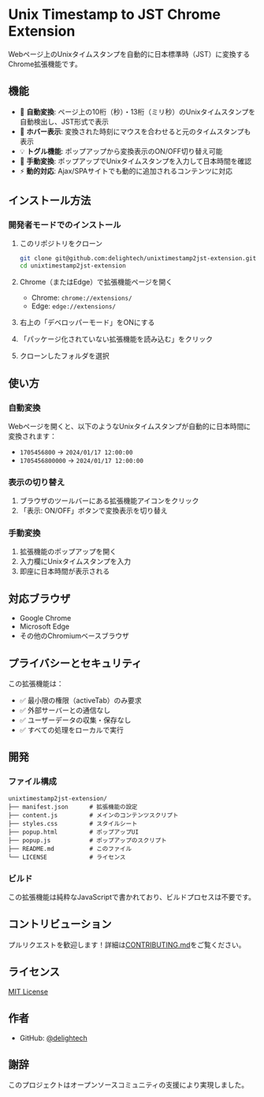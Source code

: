 # Unix Timestamp to JST Chrome Extension

Webページ上のUnixタイムスタンプを自動的に日本標準時（JST）に変換するChrome拡張機能です。

## 機能

- 🔄 **自動変換**: ページ上の10桁（秒）・13桁（ミリ秒）のUnixタイムスタンプを自動検出し、JST形式で表示
- 🎯 **ホバー表示**: 変換された時刻にマウスを合わせると元のタイムスタンプも表示
- 💡 **トグル機能**: ポップアップから変換表示のON/OFF切り替え可能
- 🔧 **手動変換**: ポップアップでUnixタイムスタンプを入力して日本時間を確認
- ⚡ **動的対応**: Ajax/SPAサイトでも動的に追加されるコンテンツに対応

## インストール方法

### 開発者モードでのインストール

1. このリポジトリをクローン
   ```bash
   git clone git@github.com:delightech/unixtimestamp2jst-extension.git
   cd unixtimestamp2jst-extension
   ```

2. Chrome（またはEdge）で拡張機能ページを開く
   - Chrome: `chrome://extensions/`
   - Edge: `edge://extensions/`

3. 右上の「デベロッパーモード」をONにする

4. 「パッケージ化されていない拡張機能を読み込む」をクリック

5. クローンしたフォルダを選択

## 使い方

### 自動変換
Webページを開くと、以下のようなUnixタイムスタンプが自動的に日本時間に変換されます：
- `1705456800` → `2024/01/17 12:00:00`
- `1705456800000` → `2024/01/17 12:00:00`

### 表示の切り替え
1. ブラウザのツールバーにある拡張機能アイコンをクリック
2. 「表示: ON/OFF」ボタンで変換表示を切り替え

### 手動変換
1. 拡張機能のポップアップを開く
2. 入力欄にUnixタイムスタンプを入力
3. 即座に日本時間が表示される

## 対応ブラウザ

- Google Chrome
- Microsoft Edge
- その他のChromiumベースブラウザ

## プライバシーとセキュリティ

この拡張機能は：
- ✅ 最小限の権限（activeTab）のみ要求
- ✅ 外部サーバーとの通信なし
- ✅ ユーザーデータの収集・保存なし
- ✅ すべての処理をローカルで実行

## 開発

### ファイル構成
```
unixtimestamp2jst-extension/
├── manifest.json      # 拡張機能の設定
├── content.js         # メインのコンテンツスクリプト
├── styles.css         # スタイルシート
├── popup.html         # ポップアップUI
├── popup.js           # ポップアップのスクリプト
├── README.md          # このファイル
└── LICENSE            # ライセンス
```

### ビルド
この拡張機能は純粋なJavaScriptで書かれており、ビルドプロセスは不要です。

## コントリビューション

プルリクエストを歓迎します！詳細は[CONTRIBUTING.md](CONTRIBUTING.md)をご覧ください。

## ライセンス

[MIT License](LICENSE)

## 作者

- GitHub: [@delightech](https://github.com/delightech)

## 謝辞

このプロジェクトはオープンソースコミュニティの支援により実現しました。